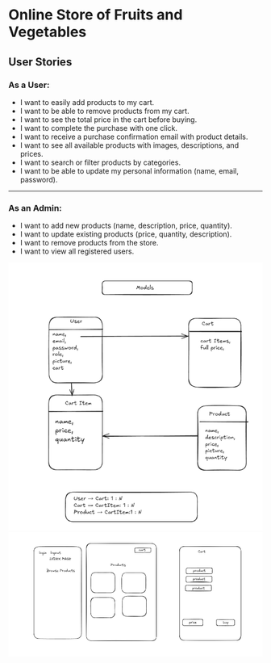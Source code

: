 
#  Online Store of Fruits and Vegetables

##  User Stories

### As a **User**:
- I want to easily add products to my cart.  
- I want to be able to remove products from my cart.  
- I want to see the total price in the cart before buying.  
- I want to complete the purchase with one click.  
- I want to receive a purchase confirmation email with product details.  
- I want to see all available products with images, descriptions, and prices.  
- I want to search or filter products by categories.  
- I want to be able to update my personal information (name, email, password).  

---

### As an **Admin**:
- I want to add new products (name, description, price, quantity).  
- I want to update existing products (price, quantity, description).  
- I want to remove products from the store.  
- I want to view all registered users.  


![Models](./Screenshot%202025-10-23%20133030.png)
![Wireframe](./Screenshot%202025-10-23%20133852.png)

